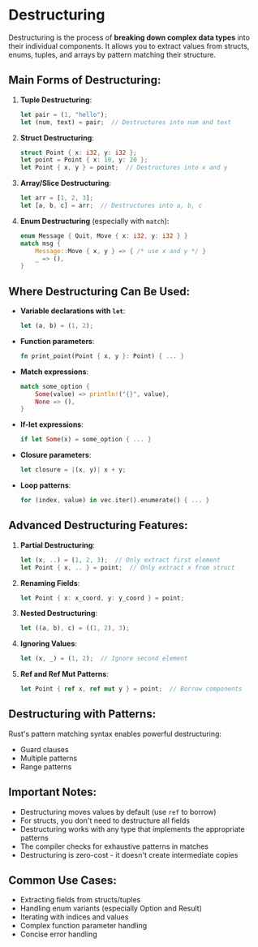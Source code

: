 # Destructuring

Destructuring is the process of **breaking down complex data types** into their individual components.
It allows you to extract values from structs, enums, tuples, and arrays by pattern matching their structure.

## Main Forms of Destructuring:

1. **Tuple Destructuring**:
   ```rust
   let pair = (1, "hello");
   let (num, text) = pair;  // Destructures into num and text
   ```

2. **Struct Destructuring**:
   ```rust
   struct Point { x: i32, y: i32 };
   let point = Point { x: 10, y: 20 };
   let Point { x, y } = point;  // Destructures into x and y
   ```

3. **Array/Slice Destructuring**:
   ```rust
   let arr = [1, 2, 3];
   let [a, b, c] = arr;  // Destructures into a, b, c
   ```

4. **Enum Destructuring** (especially with `match`):
   ```rust
   enum Message { Quit, Move { x: i32, y: i32 } }
   match msg {
       Message::Move { x, y } => { /* use x and y */ }
       _ => (),
   }
   ```

## Where Destructuring Can Be Used:

- **Variable declarations with `let`**:
  ```rust
  let (a, b) = (1, 2);
  ```

- **Function parameters**:
  ```rust
  fn print_point(Point { x, y }: Point) { ... }
  ```

- **Match expressions**:
  ```rust
  match some_option {
      Some(value) => println!("{}", value),
      None => (),
  }
  ```

- **If-let expressions**:
  ```rust
  if let Some(x) = some_option { ... }
  ```

- **Closure parameters**:
  ```rust
  let closure = |(x, y)| x + y;
  ```

- **Loop patterns**:
  ```rust
  for (index, value) in vec.iter().enumerate() { ... }
  ```

## Advanced Destructuring Features:

1. **Partial Destructuring**:
   ```rust
   let (x, ..) = (1, 2, 3);  // Only extract first element
   let Point { x, .. } = point;  // Only extract x from struct
   ```

2. **Renaming Fields**:
   ```rust
   let Point { x: x_coord, y: y_coord } = point;
   ```

3. **Nested Destructuring**:
   ```rust
   let ((a, b), c) = ((1, 2), 3);
   ```

4. **Ignoring Values**:
   ```rust
   let (x, _) = (1, 2);  // Ignore second element
   ```

5. **Ref and Ref Mut Patterns**:
   ```rust
   let Point { ref x, ref mut y } = point;  // Borrow components
   ```

## Destructuring with Patterns:

Rust's pattern matching syntax enables powerful destructuring:
- Guard clauses
- Multiple patterns
- Range patterns

## Important Notes:
- Destructuring moves values by default (use `ref` to borrow)
- For structs, you don't need to destructure all fields
- Destructuring works with any type that implements the appropriate patterns
- The compiler checks for exhaustive patterns in matches
- Destructuring is zero-cost - it doesn't create intermediate copies

## Common Use Cases:
- Extracting fields from structs/tuples
- Handling enum variants (especially Option and Result)
- Iterating with indices and values
- Complex function parameter handling
- Concise error handling

